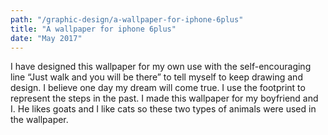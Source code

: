 ```yaml
---
path: "/graphic-design/a-wallpaper-for-iphone-6plus"
title: "A wallpaper for iphone 6plus"
date: "May 2017"
---
```


I have designed this wallpaper for my own use with the self-encouraging line “Just walk and you will be there” to tell myself to keep drawing and design. I believe one day my dream will come true. I use the footprint to represent the steps in the past. I made this wallpaper for my boyfriend and I. He likes goats and I like cats so these two types of animals were used in the wallpaper.
